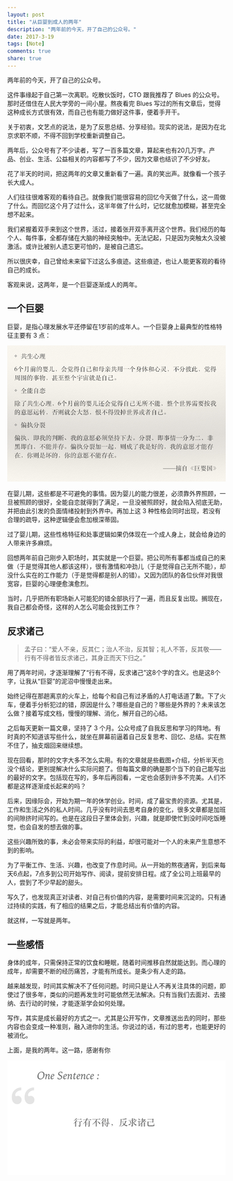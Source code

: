 ```yaml
---
layout: post
title: "从巨婴到成人的两年"
description: "两年前的今天，开了自己的公众号。"
date: 2017-3-19
tags: [Note]
comments: true
share: true
---
```


两年前的今天，开了自己的公众号。

这件事缘起于自己第一次离职。吃散伙饭时，CTO 跟我推荐了 Blues 的公众号。那时还借住在人民大学旁的一间小屋。熬夜看完 Blues 写过的所有文章后，觉得这种成长方式很有效，而自己也有能力做好这件事，便着手开干。

关于初衷，文艺点的说法，是为了反思总结、分享经验。现实的说法，是因为在北京求职不顺，不得不回到学校重新调整自己。

两年后，公众号有了不少读者，写了一百多篇文章，算起来也有20几万字。产品、创业、生活、公益相关的内容都写了不少，因为文章也结识了不少好友。

花了半天的时间，把这两年的文章又重新看了一遍。真的笑出声。就像看一个孩子长大成人。

人们往往很难客观的看待自己。就像我们能很容易的回忆今天做了什么，这一周做了什么。而回忆这个月了过什么，这半年做了什么时，记忆就愈加模糊，甚至完全想不起来。

我们紧握着双手来到这个世界，活过，接着张开双手离开这个世界。我们经历的每个人、每件事，全都存储在大脑的神经突触中。无法记起，只是因为突触太久没被激活。或许比被别人遗忘更可怕的，是被自己遗忘。

所以很庆幸，自己曾给未来留下过这么多痕迹。这些痕迹，也让人能更客观的看待自己的成长。

客观来说，这两年，是一个巨婴逐渐成人的两年。

## 一个巨婴

巨婴，是指心理发展水平还停留在1岁前的成年人。一个巨婴身上最典型的性格特征主要有 3 点：

![image](/images/Personal/巨婴心理.png)

在婴儿期，这些都是不可避免的事情。因为婴儿的能力很差，必须靠外界照顾，一旦被照顾的很好，全能自恋就得到了满足，一旦没被照顾好，就会陷入彻底无助，并把由此引发的负面情绪投射到外界中。再加上这 3 种性格会同时出现，若没有合理的疏导，这种逻辑便会愈加根深蒂固。

过了婴儿期，这些性格特征和处事逻辑如果仍体现在一个成人身上，就会给身边的人带来许多麻烦。

回想两年前自己刚步入职场时，其实就是一个巨婴。把公司所有事都当成自己的来做（于是觉得其他人都该这样），很有激情和冲劲儿（于是觉得自己无所不能），却没什么实在的工作能力（于是觉得都是别人的错）。又因为团队的各位伙伴对我很宽容，巨婴的心理便愈演愈烈。

当时，几乎把所有职场新人可能犯的错全部执行了一遍，而且反复出现。搁现在，我自己都会奇怪，这样的人怎么可能会找到工作？

## 反求诸己

> 孟子曰：“爱人不亲，反其仁；治人不治，反其智；礼人不答，反其敬——行有不得者皆反求诸己，其身正而天下归之。”

用了两年时间，才逐渐理解了“行有不得，反求诸己”这8个字的含义。也是这8个字，让我从“巨婴”的泥沼中慢慢走出来。

始终记得在那趟离京的火车上，给每个和自己有过矛盾的人打电话道了歉。下了火车，便着手分析犯过的错，原因是什么？哪些是自己的？哪些是外界的？未来该怎么做？接着写成文档，慢慢的理解、消化，解开自己的心结。

之后每天更新一篇文章，坚持了 3 个月。公众号成了自我反思和学习的阵地。有时真的不知道该写些什么，就坐在屏幕前逼着自己反复思考、回忆、总结。实在熬不住了，抽支烟回来继续想。

现在回看，那时的文字大多不怎么实用。有的文章就是些截图+介绍，分析半天也没个结论，更别提解决什么实际问题了。但每篇文章的确是那个当下的自己能写出的最好的文字。包括现在写的，多年后再回看，一定也会感到许多不完美。人们不都是这样逐渐成长起来的吗？

后来，因缘际会，开始为期一年的休学创业。时间，成了最宝贵的资源。尤其是，工作和生活之外的私人时间。几乎没有时间去思考自身的变化，很多文章都是加班的间隙挤时间写的。也是在这段日子里体会到，兴趣，就是即使忙到没时间吃饭睡觉，也会自发的想去做的事。

这些兴趣所致的事，未必会带来实际的利益，却很可能对一个人的未来产生意想不到的影响。

为了平衡工作、生活、兴趣，也改变了作息时间。从一开始的熬夜通宵，到后来每天6点起，7点多到公司开始写作、阅读，提前安排日程。成了全公司上班最早的人，尝到了不少早起的甜头。

写久了，也发现真正对读者、对自己有价值的内容，是需要时间来沉淀的。只有通过持续的实践，有了相应的结果之后，才能总结出有价值的内容。

就这样，一写就是两年。

## 一些感悟

身体的成年，只需保持正常的饮食和睡眠，随着时间推移自然就能达到。而心理的成年，却需要不断的经历痛苦，才能有所成长。是条少有人走的路。

越来越发现，时间其实解决不了任何问题。时间只是让人不再关注具体的问题，即使过了很多年，类似的问题再发生时可能依然无法解决。只有当我们去面对、去接纳、去行动的时候，才能逐渐学会如何处理。

写作，其实是成长最好的方式之一。尤其是公开写作，文章推送出去的同时，那些内容也会变成一种准则，融入进你的生活。你说过的话，有过的思考，也能更好的被消化。

上面，是我的两年。这一路，感谢有你

![image](/images/OneSentence/17-3-19.png)